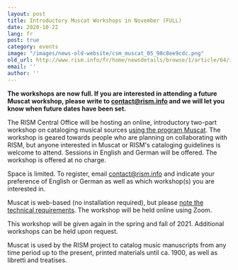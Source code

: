```yaml
---
layout: post
title: Introductory Muscat Workshops in November (FULL)
date: 2020-10-22
lang: fr
post: true
category: events
image: "/images/news-old-website/csm_muscat_05_98c8ee9cdc.png"
old_url: http://www.rism.info/fr/home/newsdetails/browse/1/article/64/introductory-muscat-workshops-in-november-full.html
email: ''
author: ''
---
```


**The workshops are now full. If you are interested in attending a future Muscat workshop, please write to [contact@rism.info](mailto:contact@rism.info) and we will let you know when future dates have been set.**

The RISM Central Office will be hosting an online, introductory two-part workshop on cataloging musical sources [using the program Muscat](/fr/community/muscat.html "Opens internal link in current window"). The workshop is geared towards people who are planning on collaborating with RISM, but anyone interested in Muscat or RISM's cataloging guidelines is welcome to attend. Sessions in English and German will be offered. The workshop is offered at no charge.

Space is limited. To register, email [contact@rism.info](mailto:contact@rism.info "Opens window for sending email") and indicate your preference of English or German as well as which workshop(s) you are interested in.   
  
Muscat is web-based (no installation required), but please [note the technical requirements](/fr/community/muscat.html#c3410 "Opens internal link in current window"). The workshop will be held online using Zoom.   
  
This workshop will be given again in the spring and fall of 2021. Additional workshops can be held upon request.   
  
Muscat is used by the RISM project to catalog music manuscripts from any time period up to the present, printed materials until ca. 1900, as well as libretti and treatises.&nbsp;&nbsp;

